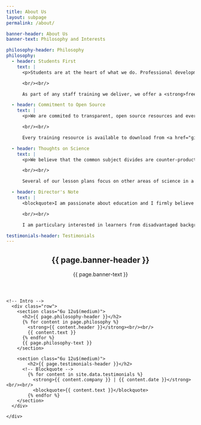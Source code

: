 ```yaml
---
title: About Us
layout: subpage
permalink: /about/

banner-header: About Us
banner-text: Philosophy and Interests

philosophy-header: Philosophy
philosophy:
  - header: Students First
    text: |
      <p>Students are at the heart of what we do. Professional development for staff does not work without carefully conisdering the needs of each individual learner. A technique that might work for one school or one age group might not work at all for another.

      <br/><br/>

      As part of any staff training we deliver, we offer a <strong>free workshop</strong> for your students. It is critical for us to understand the class needs, and put these at the heart of our delivery.</p>

  - header: Commitment to Open Source
    text: |
      <p>We are commited to transparent, open source resources and everything we create is published under the MIT license. This allows anyone to use, distribute and benefit from our resources.

      <br/><br/>

      Every training resource is available to download from <a href="github.com/scott3142">Github</a> and will remain that way indefinitely.</p>

  - header: Thoughts on Science
    text: |
      <p>We believe that the common subject divides are counter-productive, and we endeavour to demonstrate the applicability of computing and mathematics to all science subjects.

      <br/><br/>

      Several of our lesson plans focus on other areas of science in a coherent way, and we welcome enquiries from educators outside of computing.</p>

  - header: Director's Note
    text: |
      <blockquote>I am passionate about education and I firmly believe that teaching is one of the world's most important professions. I am very interested in new and innovative teaching methods and practises, and will do everything I can to ensure all students have access to excellent resources, regardless of their background.

      <br/><br/>

      I am particulary interested in learners from disadvantaged backgrounds, and those who might not necessarily be able to get the help and support they deserve for reasons outside of their control. I welcome any thoughts, advice and comments at any time and I am always looking for ways to improve the design and delivery of these courses. <br/><br/> <strong>Scott Morgan</strong></blockquote>

testimonials-header: Testimonials
---
```


<!-- Main -->
  <section id="main" class="wrapper">
    <div class="inner">
      <header class="align-center">
        <h2>{{ page.banner-header }}</h2>
        <p>{{ page.banner-text }}</p>
      </header>

    <!-- Intro -->
      <div class="row">
        <section class="6u 12u$(medium)">
          <h2>{{ page.philosophy-header }}</h2>
          {% for content in page.philosophy %}
            <strong>{{ content.header }}</strong><br/><br/>
            {{ content.text }}
          {% endfor %}
          {{ page.philosophy-text }}
        </section>

        <section class="6u 12u$(medium)">
            <h2>{{ page.testimonials-header }}</h2>
          <!-- Blockquote -->
            {% for content in site.data.testimonials %}
              <strong>{{ content.company }} | {{ content.date }}</strong><br/><br/>
              <blockquote>{{ content.text }}</blockquote>
            {% endfor %}
        </section>
      </div>

    </div>
  </section>
